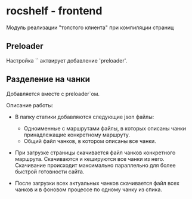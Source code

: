# rocshelf - frontend

Модуль реализации "толстого клиента" при компиляции страниц

## Preloader

Настройка `` актвирует добавление 'preloader'.

## Разделение на чанки

Добавляется вместе с preloader`ом.

Описание работы:

* В папку статики добавляются следующие json файлы:

  * Одноименные с маршрутами файлы, в которых описаны чанки принадлежащие конкретному маршруту.
  * Общий файл чанков, в котором описаны все чанки.

* При загрузке страницы скачивается файл чанков конкретного маршрута. Скачиваются и кешируются все чанки из него. Скачивание происходит максимально параллельно для более быстрой готовности сайта.
* После загрузки всех актуальных чанков скачивается файл всех чанков и в фоновом процессе по одному чанку из спика.
